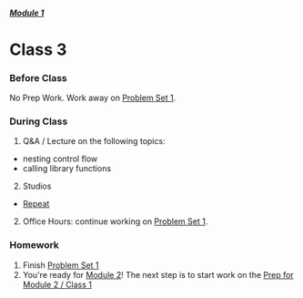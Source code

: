 ##### [Module 1](../..)

# Class 3

### Before Class
No Prep Work. Work away on [Problem Set 1](../problem-set).

### During Class

1. Q&A / Lecture on the following topics:
  * nesting control flow
  * calling library functions
2. Studios
  * [Repeat](../studios/repeat) 
2. Office Hours: continue working on [Problem Set 1](../problem-set). 

### Homework
1. Finish [Problem Set 1](../problem-set)
2. You're ready for [Module 2](../../../module2)! The next step is to start work on the [Prep for Module 2 / Class 1](../../../module2/materials/class1-prep)

